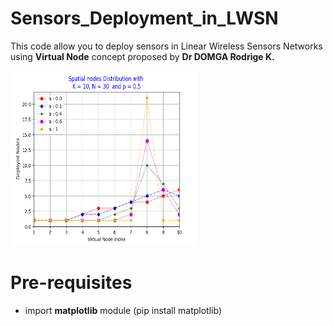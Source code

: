 # Sensors_Deployment_in_LWSN
This code allow you to deploy sensors in Linear Wireless Sensors Networks <br/>
using <strong>Virtual Node</strong> concept proposed by <strong>Dr DOMGA Rodrige K.</strong>

<img src="./resultats_seq1.png" alt="GNU/Linux" width="300" height="280"/>

# Pre-requisites
<ul>
  <li> import <strong>matplotlib</strong> module (pip install matplotlib)</li>
</ul>
